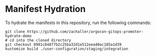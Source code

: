 # Manifest Hydration

To hydrate the manifests in this repository, run the following commands:

```shell
git clone https://github.com/zachaller/argocon-gitops-promoter-hydrate-demo
# cd into the cloned directory
git checkout 8981c84877b2c25ba32d1e512eea40ac185a1d39
kustomize build ./user-configuration/staging/integration
```
